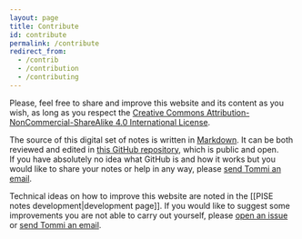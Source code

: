 ```yaml
---
layout: page
title: Contribute
id: contribute
permalink: /contribute
redirect_from:
  - /contrib
  - /contribution
  - /contributing
---
```

Please, feel free to share and improve this website and its content as you wish, as long as you respect the <a rel="license noopener noreferrer" href="http://creativecommons.org/licenses/by-nc-sa/4.0/" target="_blank">Creative Commons Attribution-NonCommercial-ShareAlike 4.0 International License</a>.

The source of this digital set of notes is written in [Markdown](https://commonmark.org/ "CommonMark homepage"). It can be both reviewed and edited in [this GitHub repository](https://tommi.space/xplosionmind/PISE-notes "PISE-notes source code on GitHub"), which is public and open.   
If you have absolutely no idea what GitHub is and how it works but you would like to share your notes or help in any way, please <a href="mailto:{{ 'surfing@tommi.space' | encode_email }}" target="_blank" rel="me noopener noreferrer">send Tommi an email</a>.

Technical ideas on how to improve this website are noted in the [[PISE notes development|development page]].
If you would like to suggest some improvements you are not able to carry out yourself, please [open an issue](https://github.com/xplosionmind/PISE-notes/issues "PISE-notes issues on GitHub") or <a href="mailto:{{ 'surfing@tommi.space' | encode_email }}" target="_blank" rel="me noopener noreferrer" title="Tommi’s email">send Tommi an email</a>.
